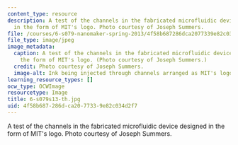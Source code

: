 ```yaml
---
content_type: resource
description: A test of the channels in the fabricated microfluidic device designed
  in the form of MIT's logo. Photo courtesy of Joseph Summers.
file: /courses/6-s079-nanomaker-spring-2013/4f58b687286dca2077339e82c034d2f7_6-s079s13-th.jpg
file_type: image/jpeg
image_metadata:
  caption: A test of the channels in the fabricated microfluidic device designed in
    the form of MIT's logo. (Photo courtesy of Joseph Summers.)
  credit: Photo courtesy of Joseph Summers.
  image-alt: Ink being injected through channels arranged as MIT's logo.
learning_resource_types: []
ocw_type: OCWImage
resourcetype: Image
title: 6-s079s13-th.jpg
uid: 4f58b687-286d-ca20-7733-9e82c034d2f7
---
```

A test of the channels in the fabricated microfluidic device designed in the form of MIT's logo. Photo courtesy of Joseph Summers.

